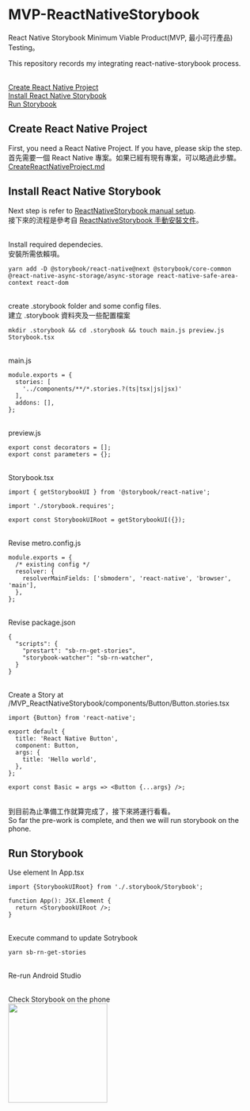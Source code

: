 # MVP-ReactNativeStorybook
React Native Storybook Minimum Viable Product(MVP, 最小可行產品) Testing。

This repository records my integrating react-native-storybook process.

<br>[Create React Native Project](#Create-React-Native-Project)
<br>[Install React Native Storybook](#Install-React-Native-Storybook)
<br>[Run Storybook](#Run-Storybook)

## Create React Native Project
First, you need a React Native Project. If you have, please skip the step.
<br>首先需要一個 React Native 專案。如果已經有現有專案，可以略過此步驟。
[CreateReactNativeProject.md](https://github.com/a0979470582/MVP_ReactNativeStorybook/blob/main/CreateReactNativeProject.md)

## Install React Native Storybook
Next step is refer to [ReactNativeStorybook manual setup](https://github.com/storybookjs/react-native/blob/next-6.0/MANUAL_SETUP.md).
<br>接下來的流程是參考自 [ReactNativeStorybook 手動安裝文件](https://github.com/storybookjs/react-native/blob/next-6.0/MANUAL_SETUP.md)。

<br>Install required dependecies. 
<br>安裝所需依賴項。

```
yarn add -D @storybook/react-native@next @storybook/core-common @react-native-async-storage/async-storage react-native-safe-area-context react-dom
```

<br>create .storybook folder and some config files. 
<br>建立 .storybook 資料夾及一些配置檔案
```
mkdir .storybook && cd .storybook && touch main.js preview.js Storybook.tsx
```

<br>main.js
```
module.exports = {
  stories: [
    '../components/**/*.stories.?(ts|tsx|js|jsx)'
  ],
  addons: [],
};
```

<br>preview.js
```
export const decorators = [];
export const parameters = {};
```

<br>Storybook.tsx
```
import { getStorybookUI } from '@storybook/react-native';

import './storybook.requires';

export const StorybookUIRoot = getStorybookUI({});
```

<br>Revise metro.config.js
```
module.exports = {
  /* existing config */
  resolver: {
    resolverMainFields: ['sbmodern', 'react-native', 'browser', 'main'],
  },
};
```

<br>Revise package.json
```
{
  "scripts": {
    "prestart": "sb-rn-get-stories",
    "storybook-watcher": "sb-rn-watcher",
  }
}
```

<br>Create a Story at /MVP_ReactNativeStorybook/components/Button/Button.stories.tsx
```
import {Button} from 'react-native';

export default {
  title: 'React Native Button',
  component: Button,
  args: {
    title: 'Hello world',
  },
};

export const Basic = args => <Button {...args} />;
```

<br>到目前為止準備工作就算完成了，接下來將運行看看。
<br>So far the pre-work is complete, and then we will run storybook on the phone.


## Run Storybook
Use <StorybookUIRoot /> element In App.tsx
```
import {StorybookUIRoot} from './.storybook/Storybook';

function App(): JSX.Element {
  return <StorybookUIRoot />;
}
```

<br>Execute command to update Sotrybook
```
yarn sb-rn-get-stories
```

<br>Re-run Android Studio

<br>Check Storybook on the phone
<br><image src="https://user-images.githubusercontent.com/45554149/221398084-943c29d8-91dc-44a7-9808-86ea1ec39cb2.jpg" width="200px"/>


